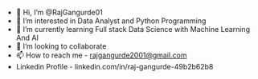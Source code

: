 - 👋 Hi, I’m @RajGangurde01
- 👀 I’m interested in Data Analyst and Python Programming
- 🌱 I’m currently learning Full stack Data Science with Machine Learning And AI
- 💞️ I’m looking to collaborate 
- 📫 How to reach me - rajgangurde2001@gmail.com 
-   Linkedin Profile - linkedin.com/in/raj-gangurde-49b2b62b8

<!---
RajGangurde01/RajGangurde01 is a ✨ special ✨ repository because its `README.md` (this file) appears on your GitHub profile.
You can click the Preview link to take a look at your changes.
--->
